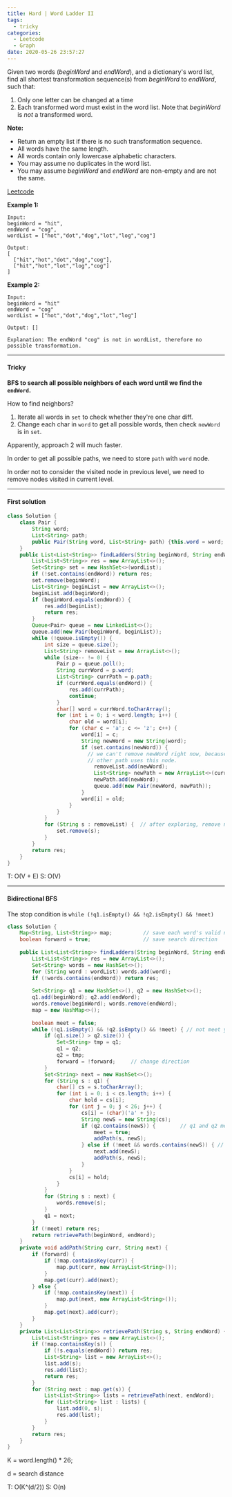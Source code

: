 ```yaml
---
title: Hard | Word Ladder II
tags:
  - tricky
categories:
  - Leetcode
  - Graph
date: 2020-05-26 23:57:27
---
```


Given two words (*beginWord* and *endWord*), and a dictionary's word list, find all shortest transformation sequence(s) from *beginWord* to *endWord*, such that:

1. Only one letter can be changed at a time
2. Each transformed word must exist in the word list. Note that *beginWord* is *not* a transformed word.

**Note:**

- Return an empty list if there is no such transformation sequence.
- All words have the same length.
- All words contain only lowercase alphabetic characters.
- You may assume no duplicates in the word list.
- You may assume *beginWord* and *endWord* are non-empty and are not the same.

[Leetcode](https://leetcode.com/problems/word-ladder-ii/)

<!--more-->

**Example 1:**

```
Input:
beginWord = "hit",
endWord = "cog",
wordList = ["hot","dot","dog","lot","log","cog"]

Output:
[
  ["hit","hot","dot","dog","cog"],
  ["hit","hot","lot","log","cog"]
]
```

**Example 2:**

```
Input:
beginWord = "hit"
endWord = "cog"
wordList = ["hot","dot","dog","lot","log"]

Output: []

Explanation: The endWord "cog" is not in wordList, therefore no possible transformation.
```

---

#### Tricky 

**BFS to search all possible neighbors of each word until we find the `endWord`.**

How to find neighbors? 

1. Iterate all words in `set` to check whether they're one char diff.
2. Change each char in `word` to get all possible words, then check `newWord` is in `set`.

Apparently, approach 2 will much faster.

In order to get all possible paths, we need to store `path` with `word` node.

In order not to consider the visited node in previous level, we need to remove nodes visited in current level.

---

#### First solution 

```java
class Solution {
    class Pair {
        String word;
        List<String> path;
        public Pair(String word, List<String> path) {this.word = word; this.path = path;}
    }
    public List<List<String>> findLadders(String beginWord, String endWord, List<String> wordList) {
        List<List<String>> res = new ArrayList<>();
        Set<String> set = new HashSet<>(wordList);
        if (!set.contains(endWord)) return res;
        set.remove(beginWord);        
        List<String> beginList = new ArrayList<>();
        beginList.add(beginWord);
        if (beginWord.equals(endWord)) {
            res.add(beginList);
            return res;
        }
        Queue<Pair> queue = new LinkedList<>();
        queue.add(new Pair(beginWord, beginList));
        while (!queue.isEmpty()) {
            int size = queue.size();
            List<String> removeList = new ArrayList<>();
            while (size-- != 0) {
                Pair p = queue.poll();
                String currWord = p.word;
                List<String> currPath = p.path;
                if (currWord.equals(endWord)) {
                    res.add(currPath);
                    continue;
                }
                char[] word = currWord.toCharArray();
                for (int i = 0; i < word.length; i++) {
                    char old = word[i];
                    for (char c = 'a'; c <= 'z'; c++) {
                        word[i] = c;
                        String newWord = new String(word);
                        if (set.contains(newWord)) {
                          // we can't remove newWord right now, because there could be 
                          // other path uses this node.
                            removeList.add(newWord); 
                            List<String> newPath = new ArrayList<>(currPath);
                            newPath.add(newWord);
                            queue.add(new Pair(newWord, newPath));
                        }
                        word[i] = old;
                    }
                }
            }
            for (String s : removeList) {  // after exploring, remove nodes from set.
                set.remove(s);
            }
        }
        return res;
    }
}
```

T: O(V + E)		S: O(V)

---

#### Bidirectional BFS

The stop condition is `while (!q1.isEmpty() && !q2.isEmpty() && !meet)`

```java
class Solution {
    Map<String, List<String>> map;          // save each word's valid neighbors
    boolean forward = true;                 // save search direction
    
    public List<List<String>> findLadders(String beginWord, String endWord, List<String> wordList) {
        List<List<String>> res = new ArrayList<>();
        Set<String> words = new HashSet<>();
        for (String word : wordList) words.add(word);
        if (!words.contains(endWord)) return res;
        
        Set<String> q1 = new HashSet<>(), q2 = new HashSet<>();
        q1.add(beginWord); q2.add(endWord);
        words.remove(beginWord); words.remove(endWord);
        map = new HashMap<>();      
        
        boolean meet = false;
        while (!q1.isEmpty() && !q2.isEmpty() && !meet) { // not meet yet
            if (q1.size() > q2.size()) {
                Set<String> tmp = q1;
                q1 = q2;
                q2 = tmp;
                forward = !forward;     // change direction
            }
            Set<String> next = new HashSet<>();
            for (String s : q1) {
                char[] cs = s.toCharArray();
                for (int i = 0; i < cs.length; i++) {
                    char hold = cs[i];
                    for (int j = 0; j < 26; j++) {
                        cs[i] = (char)('a' + j);
                        String newS = new String(cs);
                        if (q2.contains(newS)) {        // q1 and q2 meets
                            meet = true;
                            addPath(s, newS);
                        } else if (!meet && words.contains(newS)) { // not meet yet 
                            next.add(newS);
                            addPath(s, newS);
                        }
                    }
                    cs[i] = hold;
                }
            }
            for (String s : next) {
                words.remove(s);
            }
            q1 = next;
        }
        if (!meet) return res;
        return retrievePath(beginWord, endWord);
    }
    private void addPath(String curr, String next) {
        if (forward) {
            if (!map.containsKey(curr)) {
                map.put(curr, new ArrayList<String>());
            }
            map.get(curr).add(next);
        } else {
            if (!map.containsKey(next)) {
                map.put(next, new ArrayList<String>());
            }
            map.get(next).add(curr);
        }
    }
    private List<List<String>> retrievePath(String s, String endWord) {
        List<List<String>> res = new ArrayList<>();
        if (!map.containsKey(s)) {
            if (!s.equals(endWord)) return res;
            List<String> list = new ArrayList<>();
            list.add(s);
            res.add(list);
            return res;
        }
        for (String next : map.get(s)) {
            List<List<String>> lists = retrievePath(next, endWord);
            for (List<String> list : lists) {
                list.add(0, s);
                res.add(list);
            }
        }
        return res;
    }
}
```

K = word.length() \* 26;

d = search distance

T: O(K^(d/2))					S: O(n)